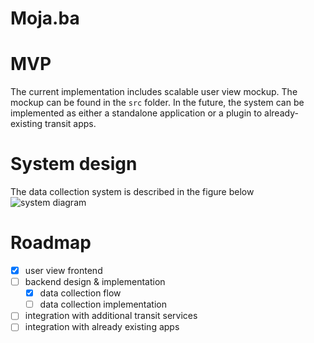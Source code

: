 # Moja.ba

# MVP
The current implementation includes scalable user view mockup. The mockup can be found in the `src` folder. In the future, the system can be implemented as either a standalone application or a plugin to already-existing transit apps.

# System design
The data collection system is described in the figure below
![system diagram](https://github.com/Peter-Iglarcik/moja.ba/blob/master/system.jpg)


# Roadmap
  - [x] user view frontend
  - [ ] backend design & implementation
    - [x]  data collection flow
    - [ ]  data collection implementation
  - [ ] integration with additional transit services
  - [ ] integration with already existing apps
